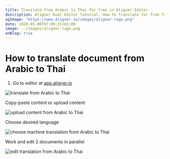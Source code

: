 ```yaml
---
title: Translate from Arabic to Thai for free in Aligner Editor
description: Aligner Dual Editor Tutorial. How to translate for free from Arabic to Thai. Aligner is multilingual document management platform. 
ogImage: "https://www.aligner.io/images/aligner-logo.png"
date: 2020-05-06T07:09:21+03:00
image: ../images/aligner-logo.png
onBlog: true
---
```


# How to translate document from Arabic to Thai

1. Go to editor at [app.aligner.io](https://app.aligner.io "Aligner App web page")

![translate from Arabic to Thai](../aligner-blank-editor.png "translate from Arabic to Thai")

Copy-paste content or upload content

![upload content from Arabic to Thai](../aligner-uploaded-document.png "upload content from Arabic to Thai")

Choose desired language

![choose machine translation from Arabic to Thai](../aligner-language-dropdown.png "choose machine translation from Arabic to Thai")

Work and edit 2 documents in parallel

![edit translation from Arabic to Thai](../aligner-double-sitded-editor.png "edit translation from Arabic to Thai")


